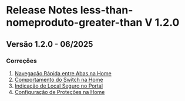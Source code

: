 # Release Notes less-than-nomeproduto-greater-than V 1.2.0

## **Versão 1.2.0 - 06/2025**


### **Correções**

1. [Navegação Rápida entre Abas na Home](Navegação-Rápida-Entre-Abas-Na-Home.md)
2. [Comportamento do Switch na Home](Comportamento-Do-Switch-Na-Home.md)
3. [Indicação de Local Seguro no Portal](Indicação-De-Local-Seguro-No-Portal.md)
4. [Configuração de Proteções na Home](Configuração-De-Proteções-Na-Home.md)
